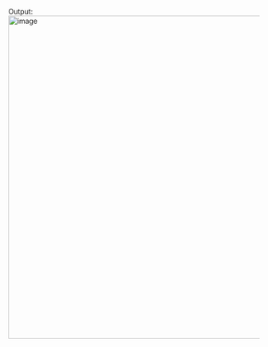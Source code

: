 Output: 
<img width="913" height="648" alt="image" src="https://github.com/user-attachments/assets/3068a66f-7bc4-4fed-a6ab-28b2aa3e50f4" />
